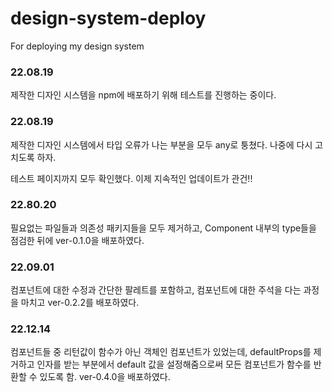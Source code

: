 # design-system-deploy
For deploying my design system


### 22.08.19

제작한 디자인 시스템을 npm에 배포하기 위해 테스트를 진행하는 중이다.

### 22.08.19

제작한 디자인 시스템에서 타입 오류가 나는 부분을 모두 any로 퉁쳤다. 나중에 다시 고치도록 하자.

테스트 페이지까지 모두 확인했다. 이제 지속적인 업데이트가 관건!!

### 22.80.20

필요없는 파일들과 의존성 패키지들을 모두 제거하고, Component 내부의 type들을 점검한 뒤에  ver-0.1.0을 배포하였다.

### 22.09.01

컴포넌트에 대한 수정과 간단한 팔레트를 포함하고, 컴포넌트에 대한 주석을 다는 과정을 마치고
ver-0.2.2를 배포하였다.

### 22.12.14

컴포넌트들 중 리턴값이 함수가 아닌 객체인 컴포넌트가 있었는데, defaultProps를 제거하고 인자를 받는 부분에서 default 값을 설정해줌으로써 모든 컴포넌트가 함수를 반환할 수 있도록 함.
ver-0.4.0을 배포하였다.
